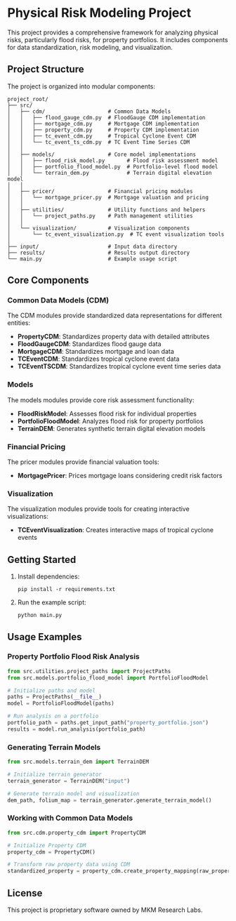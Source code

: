 # Physical Risk Modeling Project

This project provides a comprehensive framework for analyzing physical risks, particularly flood risks, for property portfolios. It includes components for data standardization, risk modeling, and visualization.

## Project Structure

The project is organized into modular components:

```
project_root/
├── src/
│   ├── cdm/                    # Common Data Models
│   │   ├── flood_gauge_cdm.py  # FloodGauge CDM implementation
│   │   ├── mortgage_cdm.py     # Mortgage CDM implementation
│   │   ├── property_cdm.py     # Property CDM implementation
│   │   ├── tc_event_cdm.py     # Tropical Cyclone Event CDM
│   │   └── tc_event_ts_cdm.py  # TC Event Time Series CDM
│   │
│   ├── models/                 # Core model implementations
│   │   ├── flood_risk_model.py       # Flood risk assessment model
│   │   ├── portfolio_flood_model.py  # Portfolio-level flood model
│   │   └── terrain_dem.py            # Terrain digital elevation model
│   │
│   ├── pricer/                 # Financial pricing modules
│   │   └── mortgage_pricer.py  # Mortgage valuation and pricing
│   │
│   ├── utilities/              # Utility functions and helpers
│   │   └── project_paths.py    # Path management utilities
│   │
│   └── visualization/          # Visualization components
│       └── tc_event_visualization.py  # TC event visualization tools
│
├── input/                      # Input data directory
├── results/                    # Results output directory
└── main.py                     # Example usage script
```

## Core Components

### Common Data Models (CDM)

The CDM modules provide standardized data representations for different entities:

- **PropertyCDM**: Standardizes property data with detailed attributes
- **FloodGaugeCDM**: Standardizes flood gauge data 
- **MortgageCDM**: Standardizes mortgage and loan data
- **TCEventCDM**: Standardizes tropical cyclone event data
- **TCEventTSCDM**: Standardizes tropical cyclone event time series data

### Models

The models modules provide core risk assessment functionality:

- **FloodRiskModel**: Assesses flood risk for individual properties
- **PortfolioFloodModel**: Analyzes flood risk for property portfolios
- **TerrainDEM**: Generates synthetic terrain digital elevation models

### Financial Pricing

The pricer modules provide financial valuation tools:

- **MortgagePricer**: Prices mortgage loans considering credit risk factors

### Visualization

The visualization modules provide tools for creating interactive visualizations:

- **TCEventVisualization**: Creates interactive maps of tropical cyclone events

## Getting Started

1. Install dependencies:
   ```
   pip install -r requirements.txt
   ```

2. Run the example script:
   ```
   python main.py
   ```

## Usage Examples

### Property Portfolio Flood Risk Analysis

```python
from src.utilities.project_paths import ProjectPaths
from src.models.portfolio_flood_model import PortfolioFloodModel

# Initialize paths and model
paths = ProjectPaths(__file__)
model = PortfolioFloodModel(paths)

# Run analysis on a portfolio
portfolio_path = paths.get_input_path("property_portfolio.json")
results = model.run_analysis(portfolio_path)
```

### Generating Terrain Models

```python
from src.models.terrain_dem import TerrainDEM

# Initialize terrain generator
terrain_generator = TerrainDEM("input")

# Generate terrain model and visualization
dem_path, folium_map = terrain_generator.generate_terrain_model()
```

### Working with Common Data Models

```python
from src.cdm.property_cdm import PropertyCDM

# Initialize Property CDM
property_cdm = PropertyCDM()

# Transform raw property data using CDM
standardized_property = property_cdm.create_property_mapping(raw_property_data)
```

## License

This project is proprietary software owned by MKM Research Labs.